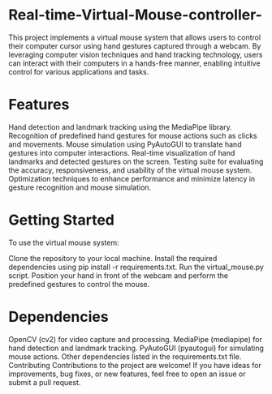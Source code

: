 # Real-time-Virtual-Mouse-controller-
This project implements a virtual mouse system that allows users to control their computer cursor using hand gestures captured through a webcam. By leveraging computer vision techniques and hand tracking technology, users can interact with their computers in a hands-free manner, enabling intuitive control for various applications and tasks.

# Features
Hand detection and landmark tracking using the MediaPipe library.
Recognition of predefined hand gestures for mouse actions such as clicks and movements.
Mouse simulation using PyAutoGUI to translate hand gestures into computer interactions.
Real-time visualization of hand landmarks and detected gestures on the screen.
Testing suite for evaluating the accuracy, responsiveness, and usability of the virtual mouse system.
Optimization techniques to enhance performance and minimize latency in gesture recognition and mouse simulation.
# Getting Started
To use the virtual mouse system:

Clone the repository to your local machine.
Install the required dependencies using pip install -r requirements.txt.
Run the virtual_mouse.py script.
Position your hand in front of the webcam and perform the predefined gestures to control the mouse.
# Dependencies
OpenCV (cv2) for video capture and processing.
MediaPipe (mediapipe) for hand detection and landmark tracking.
PyAutoGUI (pyautogui) for simulating mouse actions.
Other dependencies listed in the requirements.txt file.
Contributing
Contributions to the project are welcome! If you have ideas for improvements, bug fixes, or new features, feel free to open an issue or submit a pull request.
